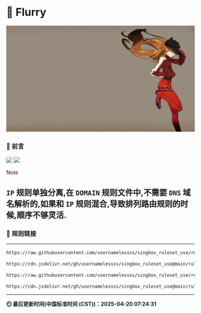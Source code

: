 
# 🧸 Flurry
![](https://raw.githubusercontent.com/usernamelessss/picture-bed/main/images/202504042256831.jpg)
### 📣 前言
![](https://shields.io/badge/-移除重复规则-ff69b4) ![](https://shields.io/badge/-IP&nbsp;规则单独存放不与&nbsp;DOMAIN&nbsp;等混合-green)
> [!NOTE]
**`IP` 规则单独分离,在 `DOMAIN` 规则文件中,不需要 `DNS` 域名解析的,如果和 `IP` 规则混合,导致排列路由规则的时候,顺序不够灵活.**
---

###  🔗 规则链接
---

```url
https://raw.githubusercontent.com/usernamelessss/singbox_ruleset_use/refs/heads/main/rule/Flurry/Flurry_No_IP.json
```

```url
https://cdn.jsdelivr.net/gh/usernamelessss/singbox_ruleset_use@main/rule/Flurry/Flurry_No_IP.json
```

```url
https://raw.githubusercontent.com/usernamelessss/singbox_ruleset_use/refs/heads/main/rule/Flurry/Flurry_No_IP.srs
```

```url
https://cdn.jsdelivr.net/gh/usernamelessss/singbox_ruleset_use@main/rule/Flurry/Flurry_No_IP.srs
```

---
**⏲️ 最后更新时间(中国标准时间 (CST))：2025-04-20 07:24:31**